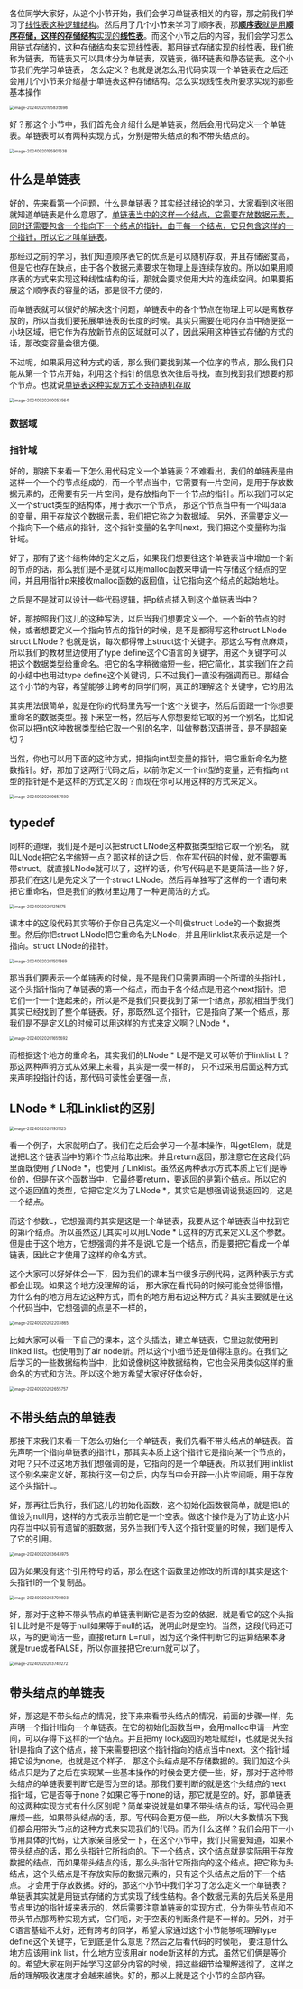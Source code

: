 各位同学大家好，从这个小节开始，我们会学习单链表相关的内容，那之前我们学习了<u>线性表这种逻辑结构</u>。然后用了几个小节来学习了顺序表，那<u>**顺序表**就是用**顺序存储，这样的存储结构**实现的**线性表**</u>。而这个小节之后的内容，我们会学习怎么用链式存储的，这种存储结构来实现线性表。那用链式存储实现的线性表，我们统称为链表，而链表又可以具体分为单链表，双链表，循环链表和静态链表。这个小节我们先学习单链表，
怎么定义？也就是说怎么用代码实现一个单链表在之后还会用几个小节来介绍基于单链表这种存储结构。怎么实现线性表所要求实现的那些基本操作

<img src="/Users/yuebinghui/Documents/program/github/note/images/image-20240920195835698.png" alt="image-20240920195835698" style="zoom:50%;" />

好？那这个小节中，我们首先会介绍什么是单链表，然后会用代码定义一个单链表。单链表可以有两种实现方式，分别是带头结点的和不带头结点的。

<img src="/Users/yuebinghui/Documents/program/github/note/images/image-20240920195901638.png" alt="image-20240920195901638" style="zoom:50%;" />

## 什么是单链表

好的，先来看第一个问题，什么是单链表？其实经过绪论的学习，大家看到这张图就知道单链表是什么意思了。<u>单链表当中的这样一个结点，它需要存放数据元素，</u><u>同时还需要包含一个指向下一个结点的指针。由于每一个结点，它只包含这样的一个指针，所以它才叫单链表</u>。

那经过之前的学习，我们知道顺序表它的优点是可以随机存取，并且存储密度高，但是它也存在缺点，由于各个数据元素要求在物理上是连续存放的。所以如果用顺序表的方式来实现这种线性结构的话，那就会要求使用大片的连续空间。如果要拓展这个顺序表的容量的话，那是很不方便的，

而单链表就可以很好的解决这个问题，单链表中的各个节点在物理上可以是离散存放的，所以当我们要拓展单链表的长度的时候。其实只需要在呃内存当中随便抠一小块区域，把它作为存放新节点的区域就可以了，因此采用这种链式存储的方式的话，那改变容量会很方便。

不过呢，如果采用这种方式的话，那么我们要找到某一个位序的节点，那么我们只能从第一个节点开始，利用这个指针的信息依次往后寻找，直到找到我们想要的那个节点。也就说<u>单链表这种实现方式不支持随机存取</u>

<img src="/Users/yuebinghui/Documents/program/github/note/images/image-20240920200053564.png" alt="image-20240920200053564" style="zoom:50%;" />

### 数据域

### 指针域

好的，那接下来看一下怎么用代码定义一个单链表？不难看出，我们的单链表是由这样一个一个的节点组成的，而一个节点当中，它需要有一片空间，是用于存放数据元素的，还需要有另一片空间，是存放指向下一个节点的指针。所以我们可以定义一个struct类型的结构体，用于表示一个节点，
那这个节点当中有一个叫data的变量，用于存放这个数据元素，我们把它称之为数据域。
另外，还需要定义一个指向下一个结点的指针，这个指针变量的名字叫next，我们把这个变量称为指针域。

好了，那有了这个结构体的定义之后，如果我们想要往这个单链表当中增加一个新的节点的话，那么我们是不是就可以用malloc函数来申请一片存储这个结点的空间，并且用指针p来接收malloc函数的返回值，让它指向这个结点的起始地址。

之后是不是就可以设计一些代码逻辑，把p结点插入到这个单链表当中？

好，那按照我们这儿的这种写法，以后当我们想要定义一个。一个新的节点的时候，或者想要定义一个指向节点的指针的时候，是不是都得写这种struct LNode struct LNode？也就是说，每次都得带上struct这个关键字。那这么写有点麻烦，所以我们的教材里边使用了type define这个C语言的关键字，用这个关键字可以把这个数据类型给重命名。把它的名字稍微缩短一些，把它简化，其实我们在之前的小结中也用过type define这个关键词，只不过我们一直没有强调而已。那结合这个小节的内容，希望能够让跨考的同学们啊，真正的理解这个关键字，它的用法

其实用法很简单，就是在你的代码里先写一个这个关键字，然后后面跟一个你想要重命名的数据类型。接下来空一格，然后写入你想要给它取的另一个别名，比如说你可以把int这种数据类型给它取一个别的名字，叫做整数汉语拼音，是不是超亲切？

当然，你也可以用下面的这种方式，把指向int型变量的指针，把它重新命名为整数指针。好，那加了这两行代码之后，以前你定义一个int型的变量，还有指向int型的指针是不是这样的方式定义的？而现在你可以用这样的方式来定义。

<img src="/Users/yuebinghui/Documents/program/github/note/images/image-20240920200657930.png" alt="image-20240920200657930" style="zoom:50%;" />

## typedef

同样的道理，我们是不是可以把struct LNode这种数据类型给它取一个别名，
就叫LNode把它名字缩短一点？那这样的话之后，你在写代码的时候，就不需要再带struct。就直接LNode就可以了，这样的话，你写代码是不是更简洁一些？好，那我们在这儿是先定义了一个struct LNode。然后再单独写了这样的一个语句来把它重命名，但是我们的教材里边用了一种更简洁的方式。

<img src="/Users/yuebinghui/Documents/program/github/note/images/image-20240920201216175.png" alt="image-20240920201216175" style="zoom:50%;" />

课本中的这段代码其实等价于你自己先定义一个叫做struct Lode的一个数据类型。然后你把struct LNode把它重命名为LNode，并且用linklist来表示这是一个指向。struct  LNode的指针。

<img src="/Users/yuebinghui/Documents/program/github/note/images/image-20240920201501869.png" alt="image-20240920201501869" style="zoom:50%;" />

那当我们要表示一个单链表的时候，是不是我们只需要声明一个所谓的头指针L，这个头指针指向了单链表的第一个结点，而由于各个结点是用这个next指针。把它们一个一个连起来的，所以是不是我们只要找到了第一个结点，那就相当于我们其实已经找到了整个单链表。好，那既然L这个指针，它是指向了某一个结点，那我们是不是定义L的时候可以用这样的方式来定义啊？LNode \*，

<img src="/Users/yuebinghui/Documents/program/github/note/images/image-20240920201655692.png" alt="image-20240920201655692" style="zoom:50%;" />

而根据这个地方的重命名，其实我们的LNode \* L是不是又可以等价于linklist L？那这两种声明方式从效果上来看，其实是一模一样的，
只不过采用后面这种方式来声明投指针的话，那代码可读性会更强一点，

## LNode \* L和Linklist的区别

<img src="/Users/yuebinghui/Documents/program/github/note/images/image-20240920201931125.png" alt="image-20240920201931125" style="zoom:50%;" />

看一个例子，大家就明白了。我们在之后会学习一个基本操作，叫getElem，就是说把L这个链表当中的第i个节点给取出来。并且return返回，那注意它在这段代码里面既使用了LNode \*，也使用了Linklist。虽然这两种表示方式本质上它们是等价的，但是在这个函数当中，它最终要return，要返回的是第i个结点。所以它的这个返回值的类型，它把它定义为了LNode \*，其实它是想强调说我返回的，这是一个结点。

而这个参数L，它想强调的其实是这是一个单链表，我要从这个单链表当中找到它的第i个结点。所以虽然这儿其实可以用LNode \* L这样的方式来定义L这个参数。但是由于这个地方，它想强调的并不是说L它是一个结点，而是要把它看成一个单链表，因此它才使用了这样的命名方式。

这个大家可以好好体会一下，因为我们的课本当中很多示例代码，这两种表示方式都会出现。如果这个地方没理解的话，
那大家在看代码的时候可能会觉得很懵，为什么有的地方用左边这种方式，而有的地方用右边这种方式？其实主要就是在这个代码当中，它想强调的点是不一样的，

<img src="/Users/yuebinghui/Documents/program/github/note/images/image-20240920202203865.png" alt="image-20240920202203865" style="zoom:50%;" />

比如大家可以看一下自己的课本，这个头插法，建立单链表，它里边就使用到linked list。也使用到了air node新。所以这个小细节还是值得注意的。在我们之后学习的一些数据结构当中，比如说像树这种数据结构，它也会采用类似这样的重命名的方式和方法。所以这个地方希望大家好好体会好，

<img src="/Users/yuebinghui/Documents/program/github/note/images/image-20240920202655757.png" alt="image-20240920202655757" style="zoom:50%;" />

## 不带头结点的单链表

那接下来我们来看一下怎么初始化一个单链表，我们先看不带头结点的单链表。首先声明一个指向单链表的指针L，那其实本质上这个指针它是指向某一个节点的，对吧？只不过这地方我们想强调的是，它指向的是一个单链表。所以我们用linklist这个别名来定义好，那执行这一句之后，内存当中会开辟一小片空间呃，用于存放这个头指针L。

好，那再往后执行，我们这儿的初始化函数，这个初始化函数很简单，就是把L的值设为null用，这样的方式表示当前它是一个空表。做这个操作是为了防止这小片内存当中以前有遗留的脏数据，另外当我们传入这个指针变量的时候，我们是传入了它的引用。

<img src="/Users/yuebinghui/Documents/program/github/note/images/image-20240920203643975.png" alt="image-20240920203643975" style="zoom:50%;" />

因为如果没有这个引用符号的话，那么在这个函数里边修改的所谓的l其实是这个头指针l的一个复制品。

<img src="/Users/yuebinghui/Documents/program/github/note/images/image-20240920203709803.png" alt="image-20240920203709803" style="zoom:50%;" />

好，那对于这种不带头节点的单链表判断它是否为空的依据，就是看它的这个头指针L此时是不是等于null如果等于null的话，说明此时是空的。当然，这段代码还可以，写的更简洁一些，直接return L=null，因为这个条件判断它的运算结果本身就是true或者FALSE，所以你直接把它return就可以了。

<img src="/Users/yuebinghui/Documents/program/github/note/images/image-20240920203749272.png" alt="image-20240920203749272" style="zoom:50%;" />

## 带头结点的单链表

好，那这是不带头结点的情况，接下来来看带头结点的情况，前面的步骤一样，先声明一个指针l指向一个单链表。在它的初始化函数当中，会用malloc申请一片空间，可以存得下这样的一个结点。并且把my lock返回的地址赋给l，也就是说头指针l是指向了这个结点，接下来需要把l这个指针指向的结点当中next。这个指针域把它设为none，也就是这个样子，
那这个头结点是不存储数据的。我们加这个头结点只是为了之后在实现某一些基本操作的时候会更方便一些，好，那对于这种带头结点的单链表要判断它是否为空的话。那我们要判断的就是这个头结点的next指针域，它是否等于none？如果它等于none的话，那它就是空的。好，那单链表的这两种实现方式有什么区别呢？简单来说就是如果不带头结点的话，写代码会更麻烦一些，如果带头结点的话，那。写代码会更方便一些，
所以大多数情况下我们都会用带头节点的这种方式来实现我们的代码。而为什么这样？我们会用下一小节用具体的代码，让大家亲自感受一下，在这个小节中，我们只需要知道，如果不带头结点的话，那么头指针它所指向的。下一个结点，这个结点就是实际用于存放数据的结点，而如果带头结点的话，那么头指针它所指向的这个结点。把它称为头结点，这个头结点是不存放实际的数据元素的，只有这个头结点之后的下一个结点。
才会用于存放数据。好的，那这个小节中我们学习了怎么定义一个单链表？单链表其实就是用链式存储的方式实现了线性结构。各个数据元素的先后关系是用节点里边的指针域来表示的，然后需要注意单链表的实现方式，分为带头节点和不带头节点那两种实现方式，它们呃，对于空表的判断条件是不一样的。另外，对于C语言基础不太好，还有跨考的同学，希望大家通过这个小节能够呃理解type define这个关键字，它到底是什么意思？然后之后看代码的时候呃，
要注意什么地方应该用link list，什么地方应该用air node新这样的方式，虽然它们俩是等价的。希望大家在刚开始学习这部分内容的时候，把这些细节给理解透彻了，这样之后的理解吸收速度才会越来越快。好的，那以上就是这个小节的全部内容。